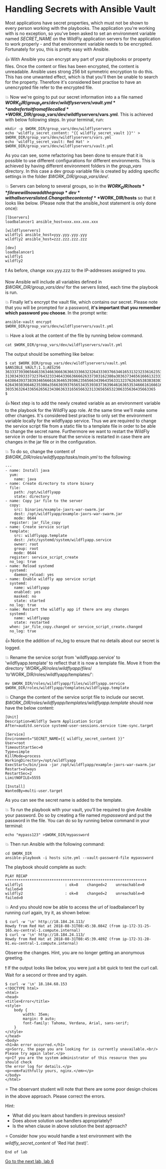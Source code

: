 # Handling Secrets with Ansible Vault

Most applications have secret properties, which must not be shown to every person working with the playbooks. The application you're working with is no exception, so you've been asked to set an environment variable named *SECRET_NAME* on the WildFly application servers for the application to work properly - and that environment variable needs to be encrypted. Fortunately for you, this is pretty easy with Ansible.

:thumbsup: With Ansible you can encrypt any part of your playbooks or property files. Once the content or files has been encrypted, the content is unreadable. Ansible uses strong 256 bit symmetric encryption to do this. This has one unwanted effect, which is that you'll then be unable to search for the property. Therefore it's considered best practise to have an unencrypted file refer to the encrypted file. 

:boom: Now we're going to put our secret information into a a file named **$WORK_DIR/group_vars/dev/wildflyservers/vault.yml** and refer to it from a file called **$WORK_DIR/group_vars/dev/wildflyservers/vars.yml**. This is achieved with below following steps. In your terminal, run:

```
mkdir -p $WORK_DIR/group_vars/dev/wildflyservers
echo 'wildfly_secret_content: "{{ wildfly_secret_vault }}"' > $WORK_DIR/group_vars/dev/wildflyservers/vars.yml
echo 'wildfly_secret_vault: Red Hat' > $WORK_DIR/group_vars/dev/wildflyservers/vault.yml
```

As you can see, some refactoring has been done to ensure that it is possible to use different configurations for different environments. This is achieved by having different environment folders in the *group_vars* directory. In this case a dev group variable file is created by adding specific settings in the folder *$WORK_DIR/group_vars/dev/*. 

:boom: Servers can belong to several groups, so in the **$WORK_DIR/hosts** file we will now add the group *dev* with all servers listed. Change the content of **$WORK_DIR/hosts** so that it looks like below. (Please note that the ansible_host statement is only done once):

```
[lbservers]
loadbalancer1 ansible_host=xxx.xxx.xxx.xxx

[wildflyservers]
wildfly1 ansible_host=yyy.yyy.yyy.yyy
wildfly2 ansible_host=zzz.zzz.zzz.zzz

[dev]
loadbalancer1
wildfly1
wildfly2
```

 :exclamation: As before, change xxx.yyy.zzz to the IP-addresses assigned to you.

Now Ansible will include all variables defined in *$WORK_DIR/group_vars/dev/* for the servers listed, each time the playbook is run.

:boom: Finally let's encrypt the vault file, which contains our secret. Please note that you will be prompted for a password, **it's important that you remember which password you choose**. In the prompt write:

```
ansible-vault encrypt $WORK_DIR/group_vars/dev/wildflyservers/vault.yml
```

:boom: Have a look at the content of the file by running below command.
```
cat $WORK_DIR/group_vars/dev/wildflyservers/vault.yml
```
The output should be something like below:
```
$ cat $WORK_DIR/group_vars/dev/wildflyservers/vault.yml
$ANSIBLE_VAULT;1.1;AES256
36333739306564633634663666363663336632326433303766346165313232336162353965313335
3130343933373237643233346433663666626337303162380a303637346561666132333862643965
64386439373839346566616364653930623565663439643563313237626365383838303636336638
6264303836646235300a356630393765653435393837363964616365353466616166616631646339
30353632643365626562343863633165656632313365656532306335636435663365
$
```

 :thumbsup: Next step is to add the newly created variable as an environment variable to the playbook for the WildFly app role. At the same time we'll make some other changes. It's considered best practise to only set the environment variable locally for the wildflyapp service. Thus we are required to change the service script file from a static file to a template file in order to be able to change the secret name. Furthermore we want to restart the WildFly service in order to ensure that the service is restarted in case there are changes in the jar file or in the configuration. 

:boom: To do so, change the content of *$WORK_DIR/roles/wildflyapp/tasks/main.yml* to the following:

```
---
- name: Install java
  yum:
    name: java
- name: Create directory to store binary
  file:
    path: /opt/wildflyapp
    state: directory
- name: Copy jar file to the server
  copy:
    src: binaries/example-jaxrs-war-swarm.jar
    dest: /opt/wildflyapp/example-jaxrs-war-swarm.jar
    mode: 0644
  register: jar_file_copy
- name: Create service script
  template:
    src: wildflyapp.template
    dest: /etc/systemd/system/wildflyapp.service
    owner: root
    group: root
    mode: 0644
  register: service_script_create
  no_log: true
- name: Reload systemd
  systemd:
    daemon_reload: yes
- name: Enable wildfly app service script
  systemd:
    name: wildflyapp
    enabled: yes
    masked: no
    state: started
  no_log: true
- name: Restart the wildfly app if there are any changes
  systemd: 
    name: wildflyapp
    state: restarted 
  when: jar_file_copy.changed or service_script_create.changed
  no_log: true
```
:thumbsup: Notice the addition of no_log to ensure that no details about our secret is logged.

:boom: Rename the service script from 'wildflyapp.service' to 'wildflyapp.template' to reflect that it is now a template file. Move it from the directory '$WORK_DIR/roles/wildflyapp/files/' to '$WORK_DIR/roles/wildflyapp/templates/':

```
mv $WORK_DIR/roles/wildflyapp/files/wildflyapp.service $WORK_DIR/roles/wildflyapp/templates/wildflyapp.template
```

:boom: Change the content of the service script file to include our secret. *$WORK_DIR/roles/wildflyapp/templates/wildflyapp.template* should now have the below content:

```
[Unit]
Description=Wildfly Swarm Application Script
After=auditd.service systemd-user-sessions.service time-sync.target

[Service]
Environment="SECRET_NAME={{ wildfly_secret_content }}"
User=root
TimeoutStartSec=0
Type=simple
KillMode=process
WorkingDirectory=/opt/wildflyapp
ExecStart=/bin/java -jar /opt/wildflyapp/example-jaxrs-war-swarm.jar
Restart=always
RestartSec=2
LimitNOFILE=5555

[Install]
WantedBy=multi-user.target
```

As you can see the secret name is added to the template.

:boom: To run the playbook with your vault, you'll be required to give Ansible your password. Do so by creating a file named *mypassword* and put the password in the file. You can do so by running below command in your terminal:
```
echo "mypass123" >$WORK_DIR/mypassword
```

:boom: Then run Ansible with the following command:

```
cd $WORK_DIR
ansible-playbook -i hosts site.yml --vault-password-file mypassword
```

The playbook should complete as such:
```
PLAY RECAP ****************************************************************
wildfly1                   : ok=8    changed=2    unreachable=0    failed=0   
wildfly2                   : ok=8    changed=2    unreachable=0    failed=0
```

:boom: And you should now be able to access the url of loadbalancer1 by running _curl_ again, try it, as shown below:
```
$ curl -w '\n' http://18.184.24.113/
Howdy from Red Hat at 2018-08-31T08:45:38.084Z (from ip-172-31-25-165.eu-central-1.compute.internal)
$ curl -w '\n' http://18.184.24.113/
Howdy from Red Hat at 2018-08-31T08:45:39.489Z (from ip-172-31-28-91.eu-central-1.compute.internal)
```
Observe the changes. Hint, you are no longer getting an anonymous greeting.

:exclamation: If the output looks like below, you were just a bit quick to test the curl call. Wait for a second or three and try again.
```
$ curl -w '\n' 18.184.68.153
<!DOCTYPE html>
<html>
<head>
<title>Error</title>
<style>
    body {
        width: 35em;
        margin: 0 auto;
        font-family: Tahoma, Verdana, Arial, sans-serif;
    }
</style>
</head>
<body>
<h1>An error occurred.</h1>
<p>Sorry, the page you are looking for is currently unavailable.<br/>
Please try again later.</p>
<p>If you are the system administrator of this resource then you should check
the error log for details.</p>
<p><em>Faithfully yours, nginx.</em></p>
</body>
</html>
```

:star: The observant student will note that there are some poor design choices in the above approach. Please correct the errors.

Hint:
* What did you learn about handlers in previous session?
* Does above solution use handlers appropriately?
* Is the when clause in above solution the best approach?

:star: Consider how you would handle a test environment with the *wildfly_secret_content* of 'Red Hat (test)'.

```
End of lab
```
[Go to the next lab, lab 6](../lab-6/README.md)
